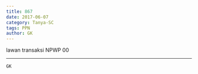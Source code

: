 ```yaml
---
title: 867
date: 2017-06-07
category: Tanya-SC
tags: PPN
author: GK
---
```


lawan transaksi NPWP 00

---



`GK`
